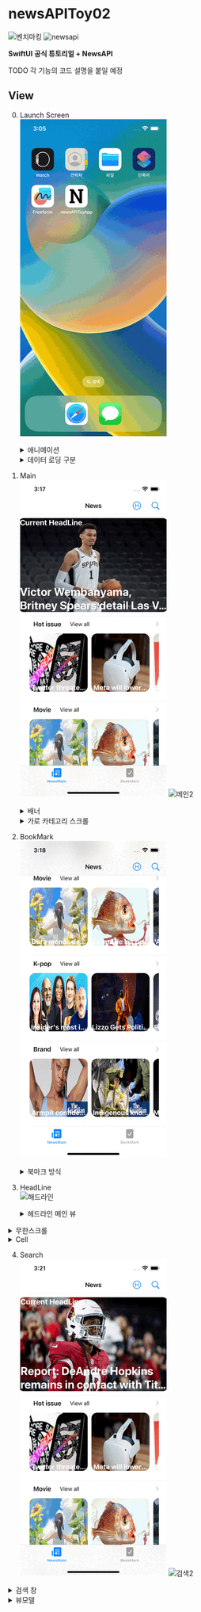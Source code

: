 # newsAPIToy02

![벤치마킹](https://github.com/BOLTB0X/NewsAPIToyProject/blob/main/gif/%EA%B3%B5%EC%8B%9D%ED%8A%9C%ED%86%A0%EB%A6%AC%EC%96%BC.gif?raw=true) ![newsapi](https://github.com/BOLTB0X/NewsAPIToyProject/blob/main/gif/%EB%89%B4%EC%8A%A402_01_%EC%9E%84%EC%8B%9C%EB%A9%94%EC%9D%B8.gif?raw=true)
<br/>

**SwiftUI 공식 튜토리얼 + NewsAPI**
<br/>

TODO 각 기능의 코드 설명을 붙일 예정
<br/>

## View

0.  Launch Screen
    <br/>
    ![첫](https://github.com/BOLTB0X/NewsAPIToyProject/blob/main/02gif/%EC%95%B1%20%EB%9F%B0%EC%B9%98%EC%8A%A4%ED%81%AC%EB%A6%B0.gif?raw=true)

    <details><summary>애니메이션</summary>

    ```swift
    struct CnimationCircle: View {
       @State private var animationAmount: CGFloat = 1

       var body: some View {
          Image(systemName: "n.circle.fill")
             .resizable()
             .foregroundColor(.black)
             .frame(width: 200, height: 200)
             .clipShape(Circle())
             .overlay(
                 Circle()
                     .stroke(Color.blue, lineWidth: 2)
                     .scaleEffect(animationAmount)
                     .opacity(Double(2 - animationAmount))
                     .animation(Animation.easeInOut(duration: 1)
                         .repeatForever(autoreverses: false)))
             .onAppear {
                   self.animationAmount = 2
             }
       }
    }
    ```

    CnimationCircle 으로 이미지 테두리에 선이 퍼저나가는 애니메이션 효과를 적용한 코드
    <br/>

    ```swift
    .overlay(
       Circle()
          .stroke(Color.blue, lineWidth: 2)
          .scaleEffect(animationAmount)
          .opacity(Double(2 - animationAmount))
          .animation(Animation.easeInOut(duration: 1)
          .repeatForever(autoreverses: false)))
       .onAppear {
          self.animationAmount = 2
       }
    ```

    **animationAmount가 1이면 불트명이 1이고, 2이면 불투명도가 0**
    <br/>

    animationAmount 프로퍼티를 통해서 퍼져나가는 테두리 선의 투명도를 표현
    <br/>

    Animation 효과를 repeatForver 로 지정을 통해 계속 반복 시킴
    <br/>

    [코드 출처](https://seons-dev.tistory.com/39)
    <br/>
    </details>

    <details><summary>데이터 로딩 구분</summary>

    ```swift
    struct ContentView: View {
        @State var isLoading: Bool = true
       @EnvironmentObject var manager: BookMarkManager

       var body: some View {
          ZStack {
             if isLoading {
                   CnimationCircle()
             } else {
                   Main().environmentObject(manager)
             }
         }
         .onAppear {
             DispatchQueue.main.asyncAfter(deadline: .now() + 3, execute: {
                 isLoading.toggle()
             })
          }
       }
    }
    ```

    이제 앱이 첫 로딩이 될 때 **DispatchQueue.main.asyncAfter**을 통해서 3초 정도 지연 시킴
    <br/>

    if-else 구문으로 나타낼 뷰를 구분 시킴
    <br/>

    [코드 보기](https://github.com/BOLTB0X/NewsAPIToyProject/blob/main/newsAPIToy02/01newsAPIToyApp%20/newsAPIToyApp/Views/ContentView.swift)

    </details>

1.  Main
    <br/>
    ![메인1](https://github.com/BOLTB0X/NewsAPIToyProject/blob/main/02gif/%EB%A9%94%EC%9D%B81.gif?raw=true) ![메인2](https://github.com/BOLTB0X/NewsAPIToyProject/blob/main/02gif/%EB%A9%94%EC%9D%B83.gif?raw=true)

    <details><summary>배너</summary>

    수평 방향으르 스크롤 뷰 구성
    <br/>

    ```swift
    struct Banner: View {
       /* 생략 */

       var body: some View {
          VStack(alignment: .leading, spacing: 0) {
             /* 생략 */

             /* 베너부분 */
             /* 옆으로 스크롤 뷰 */
             ScrollView(.horizontal, showsIndicators: false) {
                 LazyHStack(spacing: 0) {
                     ForEach(BannerViewModel.banners.indices, id: \.self) { i in
                         /* 생략 */
                         ZStack {
                             /*사진을 배경으로 설정 */
                             AsyncImage(url: URL(string: banner.urlToImage ?? "")) { image in
                                 image
                                     .resizable()
                                     .frame(width: w, height: h)
                                     .aspectRatio(contentMode: .fit)
                                     .cornerRadius(15)

                             } placeholder: {
                                 Image(systemName: "photo")
                                     .resizable()
                                     .frame(width: w, height: h)
                                     .aspectRatio(contentMode: .fit)
                                     .cornerRadius(15)
                                     .redacted(reason: .placeholder)
                             }
                             .padding(.horizontal)

                             /* 생략 */
                      }
                   }
                }
                .frame(width: w, height: h)
                /* 옆으로 스크롤 */
                .onAppear {
                   UIScrollView.appearance().isPagingEnabled = true
                }
                .onDisappear {
                   UIScrollView.appearance().isPagingEnabled = false
                }
                /* 생략 */
             }
          }
    }
    ```

    ```swift
    private let timer = Timer.publish(every: 2, on: .main, in: .common).autoconnect() /* 타이머 */

    /* 생략 */

    .onReceive(timer) { _ in
       withAnimation {
          currentIndex = (currentIndex + 1) % BannerViewModel.banners.count /* 다음 헤드라인으로 이동 */
       }
    }
    ```

    타이머 프로퍼티를 통해서 2초의 시간을 잼
    <br/>

    withAnimation을 이용하여 2초마다 배너의 이미지를 넘겨줌
    <br/>

    [코드 보기](https://github.com/BOLTB0X/NewsAPIToyProject/blob/main/newsAPIToy02/01newsAPIToyApp%20/newsAPIToyApp/Views/NewsMain/Banner.swift)

    </details>

    <details><summary>가로 카테고리 스크롤</summary>

    ```swift
    ScrollView(.horizontal, showsIndicators: false) {
       HStack(alignment: .top, spacing: 0) {
          ForEach(recom.prefix(5), id: \.self) { recom in
             NavigationLink(
                destination: NewsDetail(articleDetail: recom, loading: $loading),
             label: {
                CellImage(item: recom, w: 155, h: 155, isTitleDisplay: true, isLoading: $loading)
                })
             }
          }
          .frame(height: 185)
       }
       .onAppear {
          UIScrollView.appearance().isPagingEnabled = true
       }
       .onDisappear {
          UIScrollView.appearance().isPagingEnabled = false
       }
    ```

    **ScrollView(.horizontal, showsIndicators: false)** 으로 설정 후 HStack
    <br/>

    **UIScrollView isPagingEnabled** 을 이용
    <br/>

    [참고 원본 소스코드](https://code-algo.tistory.com/14)
    <br/>

    뉴스기사 이미지를 클릭 시 해당 뉴스 기사 관련 상세 정보가 나타나는 뷰로 이동
    <br/>

    [코드 보기](https://github.com/BOLTB0X/NewsAPIToyProject/blob/main/newsAPIToy02/01newsAPIToyApp%20/newsAPIToyApp/Views/Recommend/RecommendRow.swift)

    </details>

2.  BookMark
    <br/>
    ![북마크](https://github.com/BOLTB0X/NewsAPIToyProject/blob/main/02gif/%EB%B6%81%EB%A7%88%ED%81%AC.gif?raw=true)

    <details><summary>북마크 방식</summary>
    먼저 북마크는 이 앱 모든 뷰에 적용 되므로 **environmentObject** 로 적용
    <br/>

    ```swift
    @main
    struct newsAPIToyAppApp: App {
       @StateObject var manager = BookMarkManager()

       var body: some Scene {
          WindowGroup {
             ContentView()
                .environmentObject(manager)
             }
           }
      }
    ```

    TODO
    <br/>
    </details>

3.  HeadLine
    <br/>
    ![해드라인](https://github.com/BOLTB0X/NewsAPIToyProject/blob/main/02gif/%ED%97%A4%EB%93%9C%EB%9D%BC%EC%9D%B8.gif?raw=true)

    <details><summary>헤드라인 메인 뷰</summary>
    [코드 보기](https://github.com/BOLTB0X/NewsAPIToyProject/blob/main/newsAPIToy02/01newsAPIToyApp%20/newsAPIToyApp/Views/HeadLine/HeadLine.swift)
    </details>

   <details><summary>무한스크롤</summary>
    TODO
    </details>

   <details><summary>Cell</summary>
    [코드 보기](https://github.com/BOLTB0X/NewsAPIToyProject/blob/main/newsAPIToy02/01newsAPIToyApp%20/newsAPIToyApp/Views/HeadLine/HeadLineCell.swift)
    </details>

4.  Search
    <br/>
    ![검색1](https://github.com/BOLTB0X/NewsAPIToyProject/blob/main/02gif/%EA%B2%80%EC%83%89.gif?raw=true) ![검색2](https://github.com/BOLTB0X/NewsAPIToyProject/blob/main/02gif/%EA%B2%80%EC%83%89%20%EC%83%81%EC%84%B8.gif?raw=true)

   <details><summary>검색 창</summary>
   TODO
    </details>

   <details><summary>뷰모델</summary>
   TODO
    </details>
